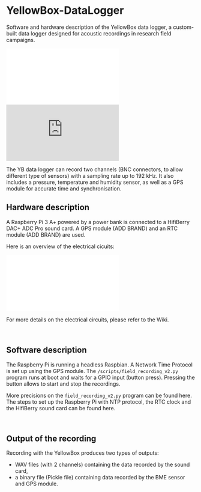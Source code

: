 # YellowBox-DataLogger

Software and hardware description of the YellowBox data logger, a custom-built data logger designed for acoustic recordings in research field campaigns.

![](figures/pic_YB.pdf)
![](https://github.com/theomouyen/YellowBox-DataLogger/blob/main/figures/pic_YB.pdf)

The YB data logger can record two channels (BNC connectors, to allow different type of sensors) with a sampling rate up to 192 kHz. It also includes a pressure, temperature and humidity sensor, as well as a GPS module for accurate time and synchronisation.

## Hardware description

A Raspberry Pi 3 A+ powered by a power bank is connected to a HifiBerry DAC+ ADC Pro sound card. A GPS module (ADD BRAND) and an RTC module (ADD BRAND) are used. 

Here is an overview of the electrical cicuits:

![Overview of the electrical circuit](figures/pic_YB.pdf)

For more details on the electrical circuits, please refer to the Wiki.


<br />

## Software description

The Raspberry Pi is running a headless Raspbian. A Network Time Protocol is set up using the GPS module. The `/scripts/field_recording_v2.py` program runs at boot and waits for a GPIO input (button press). Pressing the button allows to start and stop the recordings.

More precisions on the `field_recording_v2.py` program can be found here. The steps to set up the Raspberry Pi with NTP protocol, the RTC clock and the HifiBerry sound card can be found here.


<br />

## Output of the recording

Recording with the YellowBox produces two types of outputs:

- WAV files (with 2 channels) containing the data recorded by the sound card,
- a binary file (Pickle file) containing data recorded by the BME sensor and GPS module.







